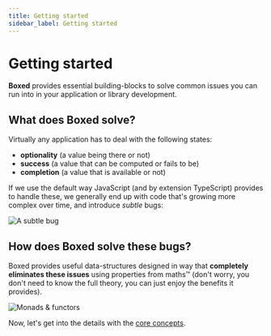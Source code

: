 ```yaml
---
title: Getting started
sidebar_label: Getting started
---
```


# Getting started

**Boxed** provides essential building-blocks to solve common issues you can run into in your application or library development.

## What does Boxed solve?

Virtually any application has to deal with the following states:

- **optionality** (a value being there or not)
- **success** (a value that can be computed or fails to be)
- **completion** (a value that is available or not)

If we use the default way JavaScript (and by extension TypeScript) provides to handle these, we generally end up with code that's growing more complex over time, and introduce _subtle_ bugs:

![A subtle bug](/img/successful-error.png)

## How does Boxed solve these bugs?

Boxed provides useful data-structures designed in way that **completely eliminates these issues** using properties from maths™ (don't worry, you don't need to know the full theory, you can just enjoy the benefits it provides).

![Monads & functors](/img/monads-functors.png)

Now, let's get into the details with the [core concepts](./core-concepts).

